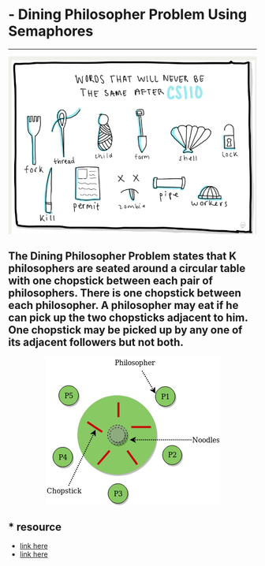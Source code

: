 # - Dining Philosopher Problem Using Semaphores

---

<div align="center"><img src="Screenshot from 2024-07-22 20-24-43.png" /></div>



## The Dining Philosopher Problem states that K philosophers are seated around a circular table with one chopstick between each pair of philosophers. There is one chopstick between each philosopher. A philosopher may eat if he can pick up the two chopsticks adjacent to him. One chopstick may be picked up by any one of its adjacent followers but not both. 

<div align="center"><img src="dining_philosopher_problem.png" /></div>

## * resource 
    
- [link here](https://medium.com/swlh/the-dining-philosophers-problem-bbdb92e6b788) 
- [link here](https://www.youtube.com/watch?v=BOSIpATlySE)
